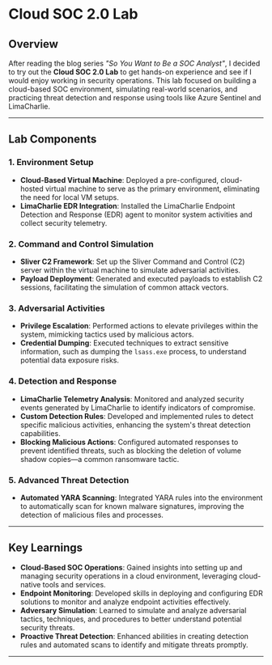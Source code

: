 # Cloud SOC 2.0 Lab

## Overview

After reading the blog series *"So You Want to Be a SOC Analyst"*, I decided to try out the **Cloud SOC 2.0 Lab** to get hands-on experience and see if I would enjoy working in security operations. This lab focused on building a cloud-based SOC environment, simulating real-world scenarios, and practicing threat detection and response using tools like Azure Sentinel and LimaCharlie.

---

## Lab Components

### 1. Environment Setup
- **Cloud-Based Virtual Machine**: Deployed a pre-configured, cloud-hosted virtual machine to serve as the primary environment, eliminating the need for local VM setups.
- **LimaCharlie EDR Integration**: Installed the LimaCharlie Endpoint Detection and Response (EDR) agent to monitor system activities and collect security telemetry.

### 2. Command and Control Simulation
- **Sliver C2 Framework**: Set up the Sliver Command and Control (C2) server within the virtual machine to simulate adversarial activities.
- **Payload Deployment**: Generated and executed payloads to establish C2 sessions, facilitating the simulation of common attack vectors.

### 3. Adversarial Activities
- **Privilege Escalation**: Performed actions to elevate privileges within the system, mimicking tactics used by malicious actors.
- **Credential Dumping**: Executed techniques to extract sensitive information, such as dumping the `lsass.exe` process, to understand potential data exposure risks.

### 4. Detection and Response
- **LimaCharlie Telemetry Analysis**: Monitored and analyzed security events generated by LimaCharlie to identify indicators of compromise.
- **Custom Detection Rules**: Developed and implemented rules to detect specific malicious activities, enhancing the system's threat detection capabilities.
- **Blocking Malicious Actions**: Configured automated responses to prevent identified threats, such as blocking the deletion of volume shadow copies—a common ransomware tactic.

### 5. Advanced Threat Detection
- **Automated YARA Scanning**: Integrated YARA rules into the environment to automatically scan for known malware signatures, improving the detection of malicious files and processes.

---

## Key Learnings

- **Cloud-Based SOC Operations**: Gained insights into setting up and managing security operations in a cloud environment, leveraging cloud-native tools and services.
- **Endpoint Monitoring**: Developed skills in deploying and configuring EDR solutions to monitor and analyze endpoint activities effectively.
- **Adversary Simulation**: Learned to simulate and analyze adversarial tactics, techniques, and procedures to better understand potential security threats.
- **Proactive Threat Detection**: Enhanced abilities in creating detection rules and automated scans to identify and mitigate threats promptly.

---

